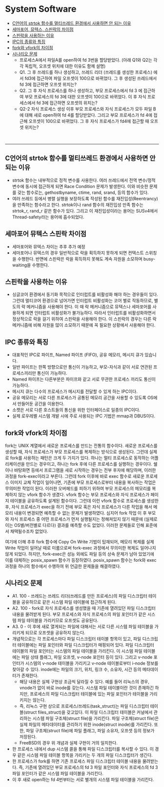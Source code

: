 # System Software

* [C언어의 strtok 함수를 멀티쓰레드 환경에서 사용하면 안 되는 이유](#C언어의-strtok-함수를-멀티쓰레드-환경에서-사용하면-안-되는-이유)
* [세마포어, 뮤텍스, 스핀락의 차이점](#세마포어-뮤텍스-스핀락-차이점)
* [스핀락을 사용하는 이유](#스핀락을-사용하는-이유)
* [IPC의 종류와 특징](#IPC-종류와-특징)
* [fork와 vfork의 차이점](#fork와-vfork의-차이점)
* [시나리오 문제](#시나리오-문제)
    * 프로세스A에서 파일A를 open하여 fd 3번을 할당받았다. (아래 Q1와 Q2는 각각 독립적, 오프셋 위치에 대한 이유도 함께 설명)
    * Q1. 그 후 쓰레드를 하나 생성하고, 쓰레드 리더 (쓰레드를 생성한 프로세스) 에서 fd3에 접근하여 파일 오프셋이 100으로 바뀌었다. 그 후 생성된 쓰레드에서 fd 3에 접근하면 오프셋 위치는?
    * Q2. 그 후 자식 프로세스를 하나 생성하고, 부모 프로세스에서 fd 3 에 접근하여 부모 프로세스의 fd 3에 대한 오프셋이 100으로 바뀌었다. 이 후 자식 프로세스에서 fd 3에 접근하면 오프셋의 위치는?
    * Q2-2 자식 프로세스 생성 이후 부모 프로세스와 자식 프로세스가 모두 파일 B에 대해 새로 open하여 fd 4를 할당받았다. 그리고 부모 프로세스가 fd 4에 접근해 오프셋이 100으로 바뀌었다. 그 후 자식 프로세스가 fd4에 접근할 때 오프셋 위치는?

<br>

---

## C언어의 strtok 함수를 멀티쓰레드 환경에서 사용하면 안 되는 이유

* strtok 함수는 내부적으로 정적 변수를 사용한다. 여러 쓰레드에서 전역 변수/정적 변수에 동시에 접근하게 되면 Race Condition 문제가 발생한다. 이와 비슷한 문제를 갖는 함수로는, gethostbyname, ctime, rand, srand, 등의 함수가 있다.
* 여러 쓰레드 등에서 병렬 실행을 보장하도록 작성된 함수를 재진입성(Reentrancy)을 만족하는 함수라고 한다. strtok이나 rand 함수의 재진입성 만족 함수는 strtok_r, rand_r 같은 함수가 있다. 그리고 이 재진입성이라는 용어는 SUSv4에서 Thread-safety라는 용어에 흡수되었다.

## 세마포어 뮤텍스 스핀락 차이점

* 세마포어와 뮤텍스 차이는 추후 추가 예정
* 세마포어나 뮤텍스의 경우 일반적으로 락을 획득하지 못하게 되면 컨텍스트 스위칭을 수행한다. 반면에 스핀락은 락을 획득하지 못해도 계속 자원을 소모하며 busy-waiting을 수행한다.


## 스핀락을 사용하는 이유

* 싱글코어 환경에서 동기화 목적으로 인터럽트를 비활성화 해야 하는 경우들이 있다. 그런데 멀티코어 환경으로 넘어가면 인터럽트 비활성화는 코어 별로 작동하므로, 별도의 락 메커니즘을 사용해야 한다. 이 때 락 메커니즘으로 뮤텍스나 세마포어를 사용하게 되면 인터럽트 비활성화가 불가능하다. 따라서 인터럽트를 비활성화하면서 정상적으로 락을 걸기 위하여 스핀락을 사용해야 한다. 이 스핀락의 경우는 다른 락 메커니즘에 비해 자원을 많이 소모하기 때문에 꼭 필요한 상황에서 사용해야 한다.

## IPC 종류와 특징

* 대표적인 IPC로 파이프, Named 파이프 (FIFO), 공유 메모리, 메시지 큐가 있습니다.
* 일반 파이프는 한쪽 방향으로만 통신이 가능하고, 부모-자식과 같이 서로 연관된 프로세스끼리만 통신이 가능하다.
* Named 파이프는 다른부분은 파이프와 같고 서로 무관한 프로세스 끼리도 통신이 가능하다.
* 메시지 큐는 다수의 프로세스가 메시지를 전달할 수 있게 하는 IPC이다.
* 공유 메모리는 서로 다른 프로세스가 공통된 메모리 공간을 사용할 수 있도록 OS에서 만들어둔 공간을 이용한다.
* 소켓은 서로 다른 호스트들의 통신을 위한 인터페이스로 일종의 IPC이다.
* 실제 로우레벨 시스템 개발 시에 주로 사용되는 IPC 기법은 mmap과 DBUS이다.

## fork와 vfork의 차이점

fork는 UNIX 계열에서 새로운 프로세스를 만드는 전통의 함수이다. 새로운 프로세스를 생성할 때, 자식 프로세스가 부모 프로세스를 복제하는 방식으로 생성된다.
그런데 실제로 fork를 사용하는 패턴은 크게 두 가지가 있다. 하나는 멀티 프로세스로 동작하는 어플리케이션을 만드는 경우이고, 하나는 fork 후에 다른 프로세스를 실행하는 경우이다. 쉘이나 바탕화면 등에서 프로그램을 새로 시작하는 경우는 전부 후자에 해당하며, 이러한 과정을 fork-exec이라고 부른다.
그런데 fork 이후에 바로 exec 함수로 새로운 프로세스 이미지 교체 작업이 일어나면, 기존에 부모 프로세스로부터 내용을 복사하는 작업은 무의미한 작업이 된다. 이러한 오버헤드를 피하기 위하여 부모 프로세스의 메모리를 복제하지 않는 vfork 함수가 생겼다. vfork 함수는 부모 프로세스와 자식 프로세스가 페이지 테이블을 공유하도록 설계된 함수이다.
그런데 이런 vfork 함수로 프로세스를 생성한 후, 자식 프로세스가 exec을 하기 전에 부모 혹은 자식 프로세스가 다른 작업을 해서 메모리 내용이 변경되면 예측할 수 없는 문제가 발생하였다. 심지어 fork 작업 이 후 부모와 자식 프로세스 중 어떤 프로세스가 먼저 실행될지는 정해져있지 않기 때문에 (실제로 이는 OS별/버전별로 다르다) 결과를 예측할 수도 없었다. 이러한 문제들로 인해 표준에서 채택될수조차 없었다.

여기에 더해 추후 fork 함수에 Copy On Write 기법이 탑재되어, 메모리 복제를 실제 Write 작업이 일어날 때로 미룸으로써 fork-exec 과정에서 무의미한 복제도 일어나지 않게 되었다.
하지만, fork-exec은 성능 외에도 파일 등의 상속 문제가 남아 있었기에 이를 대체하는 posix_spawn 함수가 등장하였다. posix_spawn 함수는 fork와 exec 과정을 하나의 함수에서 수행하여 위 언급한 문제들을 해결하였다.

## 시나리오 문제

* A1. 100 - 쓰레드는 쓰레드 리더(쓰레드를 만든 프로세스)의 파일 디스크립터 테이블을 공유하므로 같은 시스템 파일 테이블에 접근하게 된다.
* A2. 100 - fork로 자식 프로세스를 생성했을 때 기존에 열려있던 파일 디스크립터 내용을 물려받게 된다. 부모 프로세스와 자식 프로세스의 파일 포인터가 같은 시스템 파일 테이블을 가리키므로 오프셋도 공유된다.
* A3. 0 - 이 후에 새로 열게되는 파일에 대해서는 서로 다른 시스템 파일 테이블을 가리키게 되므로 오프셋을 공유하지 않는다.
* 개념적으로는 각 프로세스마다 파일 디스크립터 테이블 항목이 있고, 파일 디스크립터 테이블에는 파일 포인터와 파일 디스크립터가 매핑되어 있다. 파일 디스크립터 테이블의 파일 포인터는 시스템의 파일 테이블을 가리킨다. 이 시스템 파일 테이블에는 파일 상태 플래그, 파일 오프셋, v-node 포인터 등이 있다. 그리고 v-node 포인터가 시스템의 v-node 테이블을 가리키고 v-node 테이블로부터 i-node 정보를 찾아갈 수 있다. inode에는 파일의 크기, 위치, 링크 수, 소유자, 시간 등의 메타데이터가 존재한다.
    * 해당 내용은 실제 구현상 조금씩 달라질 수 있다. 예를 들어 리눅스의 경우, vnode가 없이 바로 inode를 갖는다. 시스템 파일 테이블이란 것이 존재하긴 하지만, 프로세스의 파일 디스크립터 테이블에 있는 파일 포인터가 테이블을 가리키지는 않는다.
    * 즉, 리눅스 구현 상으로 프로세스/쓰레드(task_struct)는 파일 디스크립터 테이블(struct files_struct)을 갖고있다. 이 파일 디스크립터 테이블은 커널에서 관리하는 시스템 파일 구조체(struct file)을 가리킨다. 파일 구조체(struct file)은 실제 파일의 메타데이터를 관리하기 위한 inode(struct inode)를 가리킨다. 또한, 파일 구조체(struct file)에 파일 플래그, 파일 소유자, 오프셋 등의 정보가 저장된다.
    * FreeBSD의 경우 위 개념과 실제 구현이 거의 일치한다.
* 한 프로세스 내에서 dup 시스템 콜을 통해 파일 디스크립터를 복사할 수 있다. 이 경우 같은 시스템 파일 테이블 항목을 가리키는 두 개의 파일 디스크립터가 생긴다.
* 한 프로세스가 fork를 하면 기존 프로세스 파일 디스크립터 테이블 내용을 물려받는다. 즉, 기존에 열려있던 부모 프로세스의 fd 3 파일 포인터와 자식 프로세스의 fd 3 파일 포인터가 같은 시스템 파일 테이블을 가리킨다.
* 이 후 새로 open하는 fd 4번부터는 서로 별개의 시스템 파일 테이블을 가리킨다.